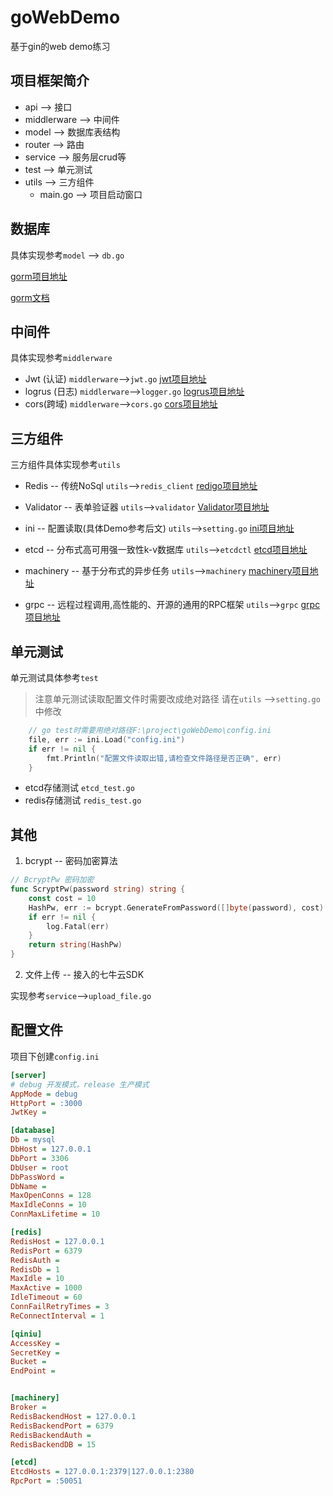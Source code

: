 # goWebDemo
基于gin的web demo练习

## 项目框架简介

+ api --> 接口
+ middlerware --> 中间件
+ model --> 数据库表结构
+ router --> 路由
+ service --> 服务层crud等
+ test --> 单元测试
+ utils --> 三方组件
  - main.go --> 项目启动窗口

## 数据库

具体实现参考`model` --> `db.go`

[gorm项目地址](https://github.com/go-gorm/gorm)

[gorm文档](https://gorm.io/docs/)

## 中间件

具体实现参考`middlerware`

+ Jwt  (认证) `middlerware`-->`jwt.go`               [jwt项目地址](https://github.com/dgrijalva/jwt-go)
+ logrus (日志) `middlerware`-->`logger.go`    [logrus项目地址](https://github.com/sirupsen/logrus)
+ cors(跨域) `middlerware`-->`cors.go`            [cors项目地址](https://github.com/gin-contrib/cors)

## 三方组件

三方组件具体实现参考`utils`

+ Redis -- 传统NoSql  `utils`-->`redis_client`   [redigo项目地址](github.com/gomodule/redigo)   

+ Validator -- 表单验证器  `utils`-->`validator`  [Validator项目地址](github.com/go-playground/validator/v10) 

+ ini -- 配置读取(具体Demo参考后文)     `utils`-->`setting.go`  [ini项目地址](github.com/go-ini/ini)
+ etcd -- 分布式高可用强一致性k-v数据库  `utils`-->`etcdctl`  [etcd项目地址](https://github.com/etcd-io/etcd) 
+ machinery -- 基于分布式的异步任务     `utils`-->`machinery` [machinery项目地址](github.com/RichardKnop/machinery/v2) 
+ grpc -- 远程过程调用,高性能的、开源的通用的RPC框架 `utils`-->`grpc`  [grpc项目地址](google.golang.org/grpc) 

## 单元测试

单元测试具体参考`test`

>  注意单元测试读取配置文件时需要改成绝对路径 请在`utils` -->`setting.go`中修改

```go
	// go test时需要用绝对路径F:\project\goWebDemo\config.ini
	file, err := ini.Load("config.ini")
	if err != nil {
		fmt.Println("配置文件读取出错,请检查文件路径是否正确", err)
	}
```

+ etcd存储测试 `etcd_test.go`
+ redis存储测试 `redis_test.go`

## 其他

1. bcrypt -- 密码加密算法

```go
// BcryptPw 密码加密
func ScryptPw(password string) string {
	const cost = 10
	HashPw, err := bcrypt.GenerateFromPassword([]byte(password), cost)
	if err != nil {
		log.Fatal(err)
	}
	return string(HashPw)
}
```

2. 文件上传 -- 接入的七牛云SDK

实现参考`service`-->`upload_file.go`

## 配置文件

项目下创建`config.ini`

```ini
[server]
# debug 开发模式，release 生产模式
AppMode = debug
HttpPort = :3000
JwtKey = 

[database]
Db = mysql
DbHost = 127.0.0.1
DbPort = 3306
DbUser = root
DbPassWord = 
DbName = 
MaxOpenConns = 128
MaxIdleConns = 10
ConnMaxLifetime = 10

[redis]
RedisHost = 127.0.0.1
RedisPort = 6379
RedisAuth = 
RedisDb = 1
MaxIdle = 10
MaxActive = 1000
IdleTimeout = 60
ConnFailRetryTimes = 3
ReConnectInterval = 1

[qiniu]
AccessKey = 
SecretKey = 
Bucket = 
EndPoint = 


[machinery]
Broker = 
RedisBackendHost = 127.0.0.1
RedisBackendPort = 6379
RedisBackendAuth = 
RedisBackendDB = 15

[etcd]
EtcdHosts = 127.0.0.1:2379|127.0.0.1:2380
RpcPort = :50051
```

